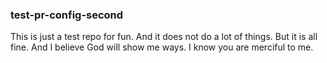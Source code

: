 ### test-pr-config-second

This is just a test repo for fun. And it does not do a lot of things. But it is all fine. And I believe God will show me ways. I know you are merciful to me. 
